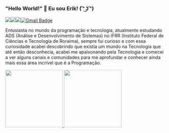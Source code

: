 ### "Hello World!" 👋 Eu sou Erik! ( ͡ᵔ ͜ʖ ͡ᵔ)


<a href="https://www.linkedin.com/in/erik-miqueias-330471255/"><img src="https://img.shields.io/badge/linkedin-%230077B5.svg?&style=for-the-badge&logo=linkedin&logoColor=white"/></a><a href="https://www.instagram.com/erik.miqueias_/"><img src="https://img.shields.io/badge/instagram-%23E4405F.svg?&style=for-the-badge&logo=instagram&logoColor=white"/></a><a src="https://img.shields.io/badge/medium-%2312100E.svg?&style=for-the-badge&logo=medium&logoColor=white"/></a><img src="https://img.shields.io/github/followers/erikmiqueias?logo=github&style=for-the-badge"/>[![Gmail Badge](https://img.shields.io/badge/send%20me%20a%20email-silver?style=for-the-badge&logo=gmail&link=mailto:erikmiqueiaspereira@gmail.com.br)](mailto:erikmiqueiaspereira@gmail.com)

Entusiasta no mundo da programação e tecnologia, atualmente estudando ADS (Análise e Desenvolvimento de Sistemas) no IFRR (Instituto Federal de Ciências e Tecnologia de Roraima), sempre fui curioso e com essa curiosidade acabei descobrindo que existia um mundo na Tecnologia que até então desconhecia, acabei me apaixonando pela Tecnologia e comecei a ver alguns canais e comunidades para me aprofundar e conhecer ainda mais essa área incrível que é a Programação.

<div>
<a href="https://github.com/erikmiqueias">
<img loading="lazy" height="180em" src="https://github-readme-stats.vercel.app/api/top-langs/?username=BiaAlverne&layout=compact&langs_count=7&theme=dracula"/>
<img loading="lazy" height="180em" src="https://github-readme-stats.vercel.app/api?username=BiaAlverne&show_icons=true&theme=dracula&include_all_commits=true&count_private=true"/>
</div>
